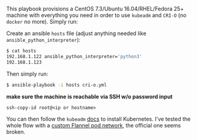 This playbook provisions a CentOS 7.3/Ubuntu 16.04/RHEL/Fedora 25+ machine with everything you need in order to
use `kubeadm` and `CRI-O` (no `docker` no more). Simply run:

Create an ansible `hosts` file (adjust anything needed like `ansible_python_interpreter`):
```sh
$ cat hosts
192.168.1.122 ansible_python_interpreter='python3'
192.168.1.123
```

Then simply run:

```sh
$ ansible-playbook -i hosts cri-o.yml
```

**make sure the machine is reachable via SSH w/o password input**

```
ssh-copy-id root@<ip or hostname>
```

You can then follow the `kubeadm` [docs](https://kubernetes.io/docs/getting-started-guides/kubeadm/) to install Kubernetes. I've tested the whole flow with a [custom Flannel pod network](https://gist.githubusercontent.com/sameo/cf92f65ae54a87807ed294f3de658bcf/raw/95d9a66a2268b779dbb25988541136d1ed2fbfe2/flannel.yaml), the official one seems broken.
